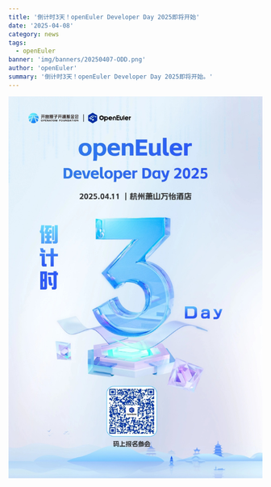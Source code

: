 ```yaml
---
title: '倒计时3天！openEuler Developer Day 2025即将开始'
date: '2025-04-08'
category: news
tags:
  - openEuler
banner: 'img/banners/20250407-ODD.png'
author: 'openEuler'
summary: '倒计时3天！openEuler Developer Day 2025即将开始。'
---
```




![IMG\_256](./media/image1.png)
